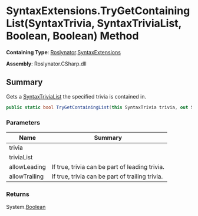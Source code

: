 # SyntaxExtensions\.TryGetContainingList\(SyntaxTrivia, SyntaxTriviaList, Boolean, Boolean\) Method

**Containing Type**: [Roslynator](../../README.md)\.[SyntaxExtensions](../README.md)

**Assembly**: Roslynator\.CSharp\.dll

## Summary

Gets a [SyntaxTriviaList](https://docs.microsoft.com/en-us/dotnet/api/microsoft.codeanalysis.syntaxtrivialist) the specified trivia is contained in\.

```csharp
public static bool TryGetContainingList(this SyntaxTrivia trivia, out SyntaxTriviaList triviaList, bool allowLeading = true, bool allowTrailing = true)
```

### Parameters

| Name | Summary |
| ---- | ------- |
| trivia | |
| triviaList | |
| allowLeading | If true, trivia can be part of leading trivia\. |
| allowTrailing | If true, trivia can be part of trailing trivia\. |

### Returns

System\.[Boolean](https://docs.microsoft.com/en-us/dotnet/api/system.boolean)

